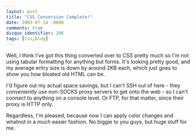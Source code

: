 ```yaml
---
layout: post
title: "CSS Conversion Complete!"
date: 2003-07-14 -0800
comments: true
disqus_identifier: 296
tags: [css,blog]
---
```

Well, I think I've got this thing converted over to CSS pretty much so
I'm not using tabular formatting for anything but forms. It's looking
pretty good, and my average entry size is down by around 2KB each, which
just goes to show you how bloated old HTML can be.

 I'd figure out my actual space savings, but I can't SSH out of here -
they *conveniently* use non-SOCKS proxy servers to get onto the web - so
I can't connect to anything on a console level. Or FTP, for that matter,
since their proxy is HTTP only.

 Regardless, I'm pleased, because now I can apply color changes and
whatnot in a *much* easier fashion. No biggie to you guys, but huge
stuff for me.
